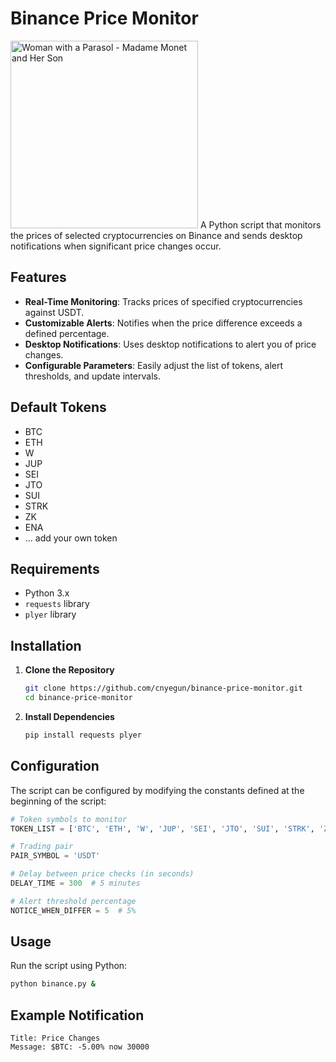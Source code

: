 # Binance Price Monitor
<img src="https://www.singulart.com/blog/wp-content/uploads/2023/10/Woman-with-a-Parasol-Madame-Monet-and-Her-Son-826x1024.jpg" alt="Woman with a Parasol - Madame Monet and Her Son" width="300"/>
A Python script that monitors the prices of selected cryptocurrencies on Binance and sends desktop notifications when significant price changes occur.

## Features

- **Real-Time Monitoring**: Tracks prices of specified cryptocurrencies against USDT.
- **Customizable Alerts**: Notifies when the price difference exceeds a defined percentage.
- **Desktop Notifications**: Uses desktop notifications to alert you of price changes.
- **Configurable Parameters**: Easily adjust the list of tokens, alert thresholds, and update intervals.

## Default Tokens

- BTC
- ETH
- W
- JUP
- SEI
- JTO
- SUI
- STRK
- ZK
- ENA
- ... add your own token

## Requirements

- Python 3.x
- `requests` library
- `plyer` library

## Installation

1. **Clone the Repository**
   ```bash
   git clone https://github.com/cnyegun/binance-price-monitor.git
   cd binance-price-monitor
   ```
2. **Install Dependencies**
   ```bash
   pip install requests plyer
   ```
## Configuration
The script can be configured by modifying the constants defined at the beginning of the script:
```python
# Token symbols to monitor
TOKEN_LIST = ['BTC', 'ETH', 'W', 'JUP', 'SEI', 'JTO', 'SUI', 'STRK', 'ZK', 'ENA']

# Trading pair
PAIR_SYMBOL = 'USDT'

# Delay between price checks (in seconds)
DELAY_TIME = 300  # 5 minutes

# Alert threshold percentage
NOTICE_WHEN_DIFFER = 5  # 5%
```
## Usage
Run the script using Python:
```bash
python binance.py &
```
## Example Notification
```
Title: Price Changes
Message: $BTC: -5.00% now 30000
```

